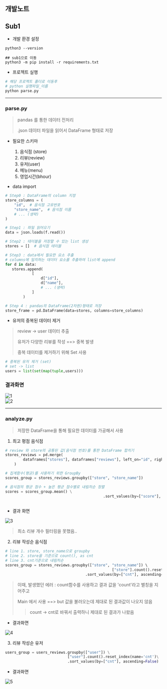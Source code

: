 ## 개발노트



## Sub1



- 개발 환경 설정

~~~
python3 --version

## sub1으로 이동
python3 -m pip install -r requirements.txt
~~~

- 프로젝트 실행

~~~python
# 해당 프로젝트 폴더로 이동후 
# python 실행파일_이름
python parse.py
~~~

<hr>

### parse.py

>pandas 를 통한 데이터 전처리
>
>.json 데이터 파일을 읽어서 DataFrame 형태로 저장

- 필요한 스키마
  1. 음식점 (store)
  2. 리뷰(review)
  3. 유저(user)
  4. 메뉴(menu)
  5. 영업시간(bhour)

- data import

~~~python
# Step0 : DataFrame의 column 지정
store_columns = (
    "id",  # 음식점 고유번호
    "store_name",  # 음식점 이름
  	# ... (생략)
)

# Step1 : 파일 읽어오기
data = json.loads(f.read())

# Step2 : 테이블을 저장할 수 있는 list 생성
stores = []  # 음식점 테이블

# Step3 : data에서 필요한 요소 추출
# columns에 일치하는 데이터 요소를 추출하여 list에 append
for d in data:
   stores.append(
            [
                d["id"],
                d["name"],
                # ... (생략)
            ]
        )

# Step 4 : pandas의 DataFrame(2차원)형태로 저장
store_frame = pd.DataFrame(data=stores, columns=store_columns)
~~~



- 유저의 중복된 데이터 제거

> review -> user 데이터 추출
>
> 유저가 다양한 리뷰를 작성 ==> 중복 발생
>
> 중복 데이터를 제거하기 위해 Set 사용

~~~ python
# 중복된 유저 제거 (set)
# set -> list
users = list(set(map(tuple,users)))
~~~



### 결과화면

![1](img/sub1/1.png)  
![2](img/sub1/2.png)

<hr>

### analyze.py

> 저장한 DataFrame을 통해 필요한 데이터를 가공해서 사용

1. 최고 평점 음식점

~~~python
# review 와 store의 공통된 값(음식점 번호)를 통한 DataFrame 합치기
stores_reviews = pd.merge(
        dataframes["stores"], dataframes["reviews"], left_on="id", right_on="store"
    )

# 집계함수(평균)를 사용하기 위한 GroupBy
scores_group = stores_reviews.groupby(["store", "store_name"])

# 음식점의 평균 점수 + 높은 평균 점수별로 내림차순 정렬
scores = scores_group.mean() \
											.sort_values(by=["score"], ascending=False)
 
~~~

- 결과 화면

![3](/img/sub1/3.png)

> 최소 리뷰 개수 필터링을 못했음..

2. 리뷰 작성순 음식점

~~~python
# line 1. store, store_name으로 groupby
# line 2. store을 기준으로 count(), as cnt
# line 3. cnt기준으로 내림차순
scores_group = stores_reviews.groupby(["store", "store_name"]) \ 
                                				["store"].count().reset_index(name='cnt') \
  									.sort_values(by=["cnt"], ascending=False)
~~~

> 이때, 발생했던 에러 : count함수를 사용하고 결과 값을 'count'라고 별칭을 지어주고
>
> Main 에서 사용 ==> but 값을 불러오는데 제대로 된 결과값이 나오지 않음
>
> > count -> cnt로 바꿔서 출력하니 제대로 된 결과가 나왔음

- 결과화면

![4](/img/sub1/4.png)

3. 리뷰 작성순 유저

~~~python
users_group = users_reviews.groupby(["user"]) \
                            ["user"].count().reset_index(name='cnt')\
                            .sort_values(by=["cnt"], ascending=False)
~~~



- 결과화면

![5](/img/sub1/5.png)
